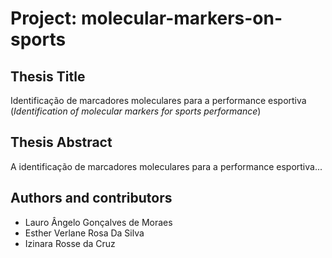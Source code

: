# Project: molecular-markers-on-sports

## Thesis Title
Identificação de marcadores moleculares para a performance esportiva (*Identification of molecular markers for sports performance*)

## Thesis Abstract
A identificação de marcadores moleculares para a performance esportiva...

## Authors and contributors
- Lauro Ângelo Gonçalves de Moraes
- Esther Verlane Rosa Da Silva
- Izinara Rosse da Cruz
